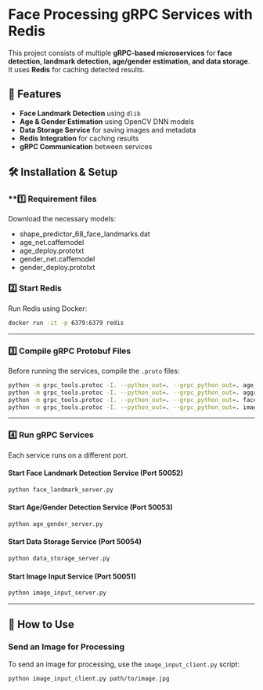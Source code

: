 

# **Face Processing gRPC Services with Redis**
This project consists of multiple **gRPC-based microservices** for **face detection, landmark detection, age/gender estimation, and data storage**. It uses **Redis** for caching detected results.

## **🚀 Features**
- **Face Landmark Detection** using `dlib`
- **Age & Gender Estimation** using OpenCV DNN models
- **Data Storage Service** for saving images and metadata
- **Redis Integration** for caching results
- **gRPC Communication** between services


## **🛠 Installation & Setup**

### **1️⃣ Requirement files

Download the necessary models:

- shape_predictor_68_face_landmarks.dat
- age_net.caffemodel
- age_deploy.prototxt
- gender_net.caffemodel
- gender_deploy.prototxt


### **2️⃣ Start Redis**
Run Redis using Docker:

```bash
docker run -it -p 6379:6379 redis
```

---

### **3️⃣ Compile gRPC Protobuf Files**
Before running the services, compile the `.proto` files:

```bash
python -m grpc_tools.protoc -I. --python_out=. --grpc_python_out=. age_gender.proto
python -m grpc_tools.protoc -I. --python_out=. --grpc_python_out=. aggregator.proto
python -m grpc_tools.protoc -I. --python_out=. --grpc_python_out=. face_landmark.proto
python -m grpc_tools.protoc -I. --python_out=. --grpc_python_out=. image_input.proto
```

---

### **4️⃣ Run gRPC Services**
Each service runs on a different port.

#### **Start Face Landmark Detection Service (Port 50052)**
```bash
python face_landmark_server.py
```

#### **Start Age/Gender Detection Service (Port 50053)**
```bash
python age_gender_server.py
```

#### **Start Data Storage Service (Port 50054)**
```bash
python data_storage_server.py
```

#### **Start Image Input Service (Port 50051)**
```bash
python image_input_server.py
```

---

## **🔹 How to Use**
### **Send an Image for Processing**
To send an image for processing, use the `image_input_client.py` script:

```bash
python image_input_client.py path/to/image.jpg
```
